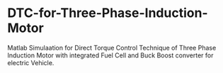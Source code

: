 # DTC-for-Three-Phase-Induction-Motor
Matlab Simulaation for Direct Torque Control Technique of Three Phase Induction Motor with integrated Fuel Cell and Buck Boost converter for electric Vehicle.
